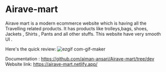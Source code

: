 # Airave-mart
Airave mart is a modern ecommerce website which is having all the Travelling related products. It has products like trolleys,bags, shoes, Jackets , Shirts , Pants and all other stuffs.
This website have very smooth UI .

Here's the quick review:
![ezgif com-gif-maker](https://user-images.githubusercontent.com/66882302/155225837-4a7df520-b317-4203-a27f-814256dd15a2.gif)

Documentation :
https://github.com/aiman-ansari/Airave-mart/tree/dev
Website link:
https://airave-mart.netlify.app/
